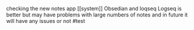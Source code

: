 checking the new notes app [[system]]
	Obsedian and loqseq
	Logseq is better but may have problems with large numbers of notes and in future it will have any issues or not #test


